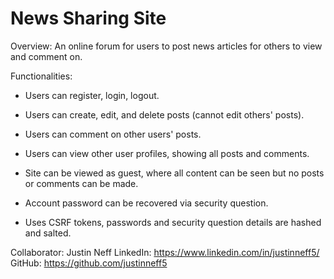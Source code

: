 # News Sharing Site

Overview: An online forum for users to post news articles for others to view and comment on.

Functionalities:

- Users can register, login, logout.

- Users can create, edit, and delete posts (cannot edit others' posts).

- Users can comment on other users' posts.

- Users can view other user profiles, showing all posts and comments.

- Site can be viewed as guest, where all content can be seen but no posts or comments can be made.

- Account password can be recovered via security question.

- Uses CSRF tokens, passwords and security question details are hashed and salted.

Collaborator: Justin Neff
LinkedIn: https://www.linkedin.com/in/justinneff5/
GitHub: https://github.com/justinneff5
